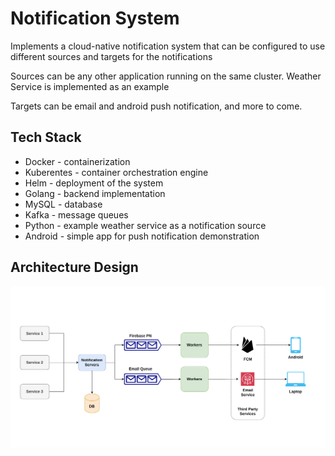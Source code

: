 # Notification System
Implements a cloud-native notification system that can be configured to use different sources and targets for the notifications

Sources can be any other application running on the same cluster. Weather Service is implemented as an example

Targets can be email and android push notification, and more to come.

## Tech Stack
- Docker - containerization
- Kuberentes - container orchestration engine
- Helm - deployment of the system
- Golang - backend implementation
- MySQL - database
- Kafka - message queues
- Python - example weather service as a notification source
- Android - simple app for push notification demonstration

## Architecture Design
![Architecture Diagram](assets/notification-system-architecture.png)

